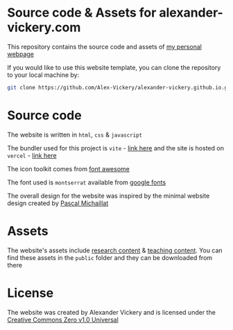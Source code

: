 # Source code &amp; Assets for alexander-vickery.com

This repository contains the source code and assets of [my personal webpage](alexander-vickery.com)

If you would like to use this website template, you can clone the repository to your local machine by:

```bash
git clone https://github.com/Alex-Vickery/alexander-vickery.github.io.git
```

# Source code

The website is written in ```html```, ```css``` &amp; ```javascript``` 

The bundler used for this project is ```vite``` - [link here](https://v2.vitejs.dev/) and the site is hosted on ```vercel``` - [link here](https://vercel.com/about)

The icon toolkit comes from [font awesome](https://fontawesome.com/v4/get-started/)

The font used is ```montserrat``` available from [google fonts](https://developers.google.com/fonts)

The overall design for the website was inspired by the minimal website design created by [Pascal Michaillat](https://pascalmichaillat.org/)

# Assets 

The website's assets include [research content](https://www.alexander-vickery.com/papers) &amp; [teaching content](https://www.alexander-vickery.com/teaching). You can find these assets in the ```public``` folder and they can be downloaded from there 

# License 
The website was created by Alexander Vickery and is licensed under the [Creative Commons Zero v1.0 Universal]([https://creativecommons.org/licenses/by/4.0/](https://creativecommons.org/publicdomain/zero/1.0/deed.en)https://creativecommons.org/publicdomain/zero/1.0/deed.en)

